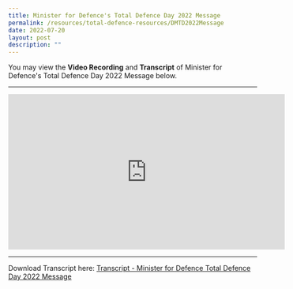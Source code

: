 ```yaml
---
title: Minister for Defence's Total Defence Day 2022 Message
permalink: /resources/total-defence-resources/DMTD2022Message
date: 2022-07-20
layout: post
description: ""
---
```

You may view the **Video Recording** and **Transcript** of Minister for Defence's Total Defence Day 2022 Message below.

****

<iframe width="560" height="315" src="https://www.youtube.com/embed/7zzFPeTDa5s" title="YouTube video player" frameborder="0" allow="accelerometer; autoplay; clipboard-write; encrypted-media; gyroscope; picture-in-picture" allowfullscreen></iframe>

****

Download Transcript here: [Transcript - Minister for Defence Total Defence Day 2022 Message ](/files/Transcript%20-%20Minister%20for%20Defence%20Total%20Defence%20Day%202022%20Message.pdf)
